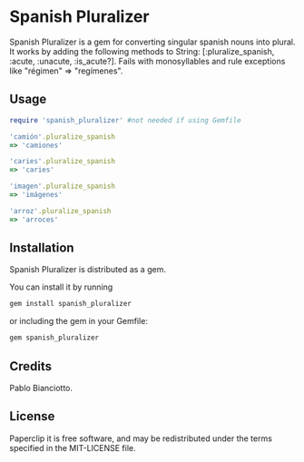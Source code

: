 Spanish Pluralizer
=========

Spanish Pluralizer is a gem for converting singular spanish nouns into plural.
It works by adding the following methods to String: [:pluralize_spanish, :acute, :unacute, :is_acute?].
Fails with monosyllables and rule exceptions like "régimen" => "regímenes".

Usage
------------

```ruby
require 'spanish_pluralizer' #not needed if using Gemfile

'camión'.pluralize_spanish
=> 'camiones'

'caries'.pluralize_spanish
=> 'caries'

'imagen'.pluralize_spanish
=> 'imágenes'

'arroz'.pluralize_spanish
=> 'arroces'
```

Installation
------------

Spanish Pluralizer is distributed as a gem.

You can install it by running

```ruby
gem install spanish_pluralizer
```

or including the gem in your Gemfile:

```ruby
gem spanish_pluralizer
```

Credits
-------

Pablo Bianciotto.

License
-------

Paperclip it is free software, and may be redistributed under the terms specified in the MIT-LICENSE file.
